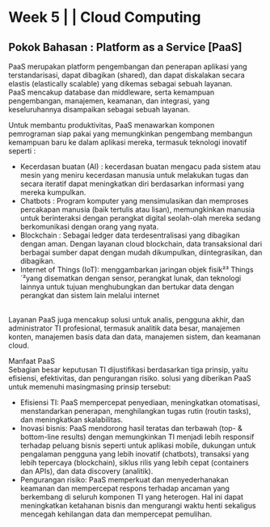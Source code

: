 <h1>Week 5 | | Cloud Computing </h1>

<h2>Pokok Bahasan : Platform as a Service [PaaS]</h2>

PaaS merupakan platform pengembangan dan penerapan aplikasi yang terstandarisasi, dapat dibagikan (shared), dan dapat diskalakan secara 
elastis (elastically scalable) yang dikemas sebagai sebuah layanan. <br>
PaaS mencakup database dan middleware, serta kemampuan pengembangan, manajemen, keamanan, dan integrasi,
yang keseluruhannya disampaikan sebagai sebuah layanan.<br>


Untuk membantu produktivitas, PaaS menawarkan komponen pemrograman siap pakai yang
memungkinkan pengembang membangun kemampuan baru ke dalam aplikasi mereka, termasuk
teknologi inovatif seperti : <br>
- Kecerdasan buatan (AI) : kecerdasan buatan mengacu pada sistem atau mesin yang meniru kecerdasan
manusia untuk melakukan tugas dan secara iteratif dapat meningkatkan diri berdasarkan informasi
yang mereka kumpulkan. <br>
- Chatbots : Program komputer yang mensimulasikan dan memproses percakapan manusia (baik
tertulis atau lisan), memungkinkan manusia untuk berinteraksi dengan perangkat digital seolah-olah
mereka sedang berkomunikasi dengan orang yang nyata.<br>
- Blockchain : Sebagai ledger data terdesentralisasi yang dibagikan dengan aman. Dengan
layanan cloud blockchain, data transaksional dari berbagai sumber dapat dengan mudah
dikumpulkan, diintegrasikan, dan dibagikan.<br> 
- Internet of Things (IoT): menggambarkan jaringan objek fisik²³ Things´²yang disematkan dengan
sensor, perangkat lunak, dan teknologi lainnya untuk tujuan menghubungkan dan bertukar data
dengan perangkat dan sistem lain melalui internet<br>
<br>
Layanan PaaS juga mencakup solusi untuk analis, pengguna akhir, dan
administrator TI profesional, termasuk analitik data besar, manajemen konten, manajemen basis data
dan data, manajemen sistem, dan keamanan cloud. <br>

Manfaat PaaS <br>
Sebagian besar keputusan TI dijustifikasi berdasarkan tiga prinsip, yaitu efisiensi, efektivitas, dan
pengurangan risiko. solusi yang diberikan PaaS untuk memenuhi masingmasing prinsip tersebut:<br>
- Efisiensi TI: PaaS mempercepat penyediaan, meningkatkan otomatisasi, menstandarkan
penerapan, menghilangkan tugas rutin (routin tasks), dan meningkatkan skalabilitas.<br>
- Inovasi bisnis: PaaS mendorong hasil teratas dan terbawah (top- & bottom-line results)
dengan memungkinkan TI menjadi lebih responsif terhadap peluang bisnis seperti untuk
aplikasi mobile, dukungan untuk pengalaman pengguna yang lebih inovatif (chatbots),
transaksi yang lebih tepercaya (blockchain), siklus rilis yang lebih cepat (containers dan
APIs), dan data discovery (analitik).<br>
- Pengurangan risiko: PaaS memperkuat dan menyederhanakan keamanan dan mempercepat
respons terhadap ancaman yang berkembang di seluruh komponen TI yang heterogen. Hal ini
dapat meningkatkan ketahanan bisnis dan mengurangi waktu henti sekaligus mencegah
kehilangan data dan mempercepat pemulihan.

